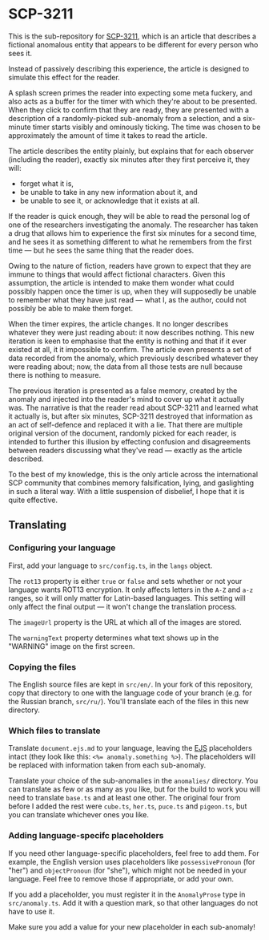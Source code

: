 # SCP-3211

This is the sub-repository for [SCP-3211](https://www.scpwiki.com/scp-3211),
which is an article that describes a fictional anomalous entity that appears to
be different for every person who sees it.

Instead of passively describing this experience, the article is designed to
simulate this effect for the reader.

A splash screen primes the reader into expecting some meta fuckery, and also
acts as a buffer for the timer with which they're about to be presented. When
they click to confirm that they are ready, they are presented with a
description of a randomly-picked sub-anomaly from a selection, and a six-minute
timer starts visibly and ominously ticking. The time was chosen to be
approximately the amount of time it takes to read the article.

The article describes the entity plainly, but explains that for each observer
(including the reader), exactly six minutes after they first perceive it, they
will:

* forget what it is,
* be unable to take in any new information about it, and
* be unable to see it, or acknowledge that it exists at all.

If the reader is quick enough, they will be able to read the personal log of
one of the researchers investigating the anomaly. The researcher has taken a
drug that allows him to experience the first six minutes for a second time, and
he sees it as something different to what he remembers from the first time
&mdash; but he sees the same thing that the reader does.

Owing to the nature of fiction, readers have grown to expect that they are
immune to things that would affect fictional characters. Given this assumption,
the article is intended to make them wonder what could possibly happen once the
timer is up, when they will supposedly be unable to remember what they have
just read &mdash; what I, as the author, could not possibly be able to make
them forget.

When the timer expires, the article changes. It no longer describes whatever
they were just reading about: it now describes nothing. This new iteration is
keen to emphasise that the entity is nothing and that if it ever existed at
all, it it impossible to confirm. The article even presents a set of data
recorded from the anomaly, which previously described whatever they were
reading about; now, the data from all those tests are null because there is
nothing to measure.

The previous iteration is presented as a false memory, created by the anomaly
and injected into the reader's mind to cover up what it actually was. The
narrative is that the reader read about SCP-3211 and learned what it actually
is, but after six minutes, SCP-3211 destroyed that information as an act of
self-defence and replaced it with a lie. That there are multiple original
version of the document, randomly picked for each reader, is intended to
further this illusion by effecting confusion and disagreements between readers
discussing what they've read &mdash; exactly as the article described.

To the best of my knowledge, this is the only article across the international
SCP community that combines memory falsification, lying, and gaslighting in
such a literal way. With a little suspension of disbelief, I hope that it is
quite effective.

## Translating

### Configuring your language

First, add your language to `src/config.ts`, in the `langs` object.

The `rot13` property is either `true` or `false` and sets whether or not your
language wants ROT13 encryption. It only affects letters in the `A-Z` and `a-z`
ranges, so it will only matter for Latin-based languages. This setting will
only affect the final output &mdash; it won't change the translation process.

The `imageUrl` property is the URL at which all of the images are stored.

The `warningText` property determines what text shows up in the "WARNING"
image on the first screen.

### Copying the files

The English source files are kept in `src/en/`. In your fork of this
repository, copy that directory to one with the language code of your branch
(e.g. for the Russian branch, `src/ru/`). You'll translate each of the files in
this new directory.

### Which files to translate

Translate `document.ejs.md` to your language, leaving the
[EJS](https://ejs.co/) placeholders intact (they look like this: `<%=
anomaly.something %>`). The placeholders will be replaced with information
taken from each sub-anomaly.

Translate your choice of the sub-anomalies in the `anomalies/` directory. You
can translate as few or as many as you like, but for the build to work you will
need to translate `base.ts` and at least one other. The original four from
before I added the rest were `cube.ts`, `her.ts`, `puce.ts` and `pigeon.ts`,
but you can translate whichever ones you like.

### Adding language-specifc placeholders

If you need other language-specific placeholders, feel free to add them. For
example, the English version uses placeholders like `possessivePronoun` (for
"her") and `objectPronoun` (for "she"), which might not be needed in your
language. Feel free to remove those if appropriate, or add your own.

If you add a placeholder, you must register it in the `AnomalyProse` type in
`src/anomaly.ts`. Add it with a question mark, so that other languages do not
have to use it.

Make sure you add a value for your new placeholder in each sub-anomaly!
